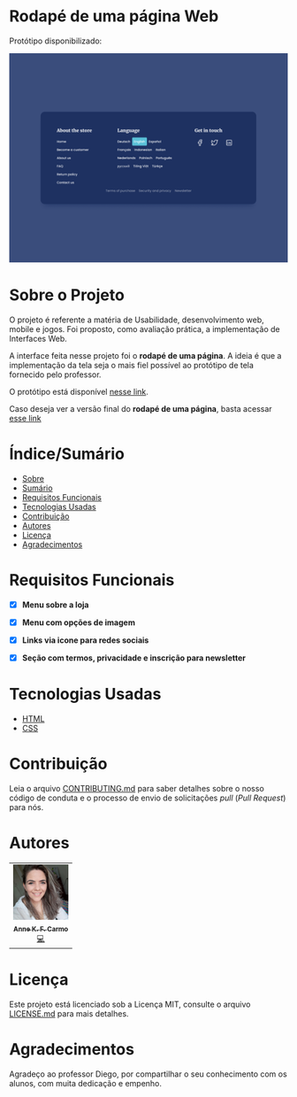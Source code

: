 # Rodapé de uma página Web

Protótipo disponibilizado:

![Capa do Projeto](./imagens/day_1521.png)

# Sobre o Projeto

O projeto é referente a matéria de Usabilidade, desenvolvimento web, mobile e jogos. Foi proposto, como avaliação prática, a implementação de Interfaces Web. 

A interface feita nesse projeto foi o **rodapé de uma página**. A ideia é que a implementação da tela seja o mais fiel possível ao protótipo de tela fornecido pelo professor.

O protótipo está disponível [nesse link](https://uidesigndaily.com/posts/figma-footer-dark-mode-day-1521).

Caso deseja ver a versão final do **rodapé de uma página**, basta acessar [esse link](https://rodape-pagina.vercel.app/)

# Índice/Sumário

* [Sobre](#sobre-o-projeto)
* [Sumário](#índice/sumário)
* [Requisitos Funcionais](#requisitos-funcionais)
* [Tecnologias Usadas](#tecnologias-usadas)
* [Contribuição](#contribuição)
* [Autores](#autores)
* [Licença](#licença)
* [Agradecimentos](#agradecimentos)


# Requisitos Funcionais 

- [x] **Menu sobre a loja**
- [x] **Menu com opções de imagem**
- [x] **Links via icone para redes sociais**
- [x] **Seção com termos, privacidade e inscrição para newsletter**


# Tecnologias Usadas

- [HTML](https://developer.mozilla.org/pt-BR/docs/Web/HTML)
- [CSS](https://developer.mozilla.org/pt-BR/docs/Web/CSS)


# Contribuição

Leia o arquivo [CONTRIBUTING.md](CONTRIBUTING.md) para saber detalhes sobre o nosso código de conduta e o processo de envio de solicitações *pull* (*Pull Request*) para nós.

# Autores

<table>
  <tbody>
    <tr>
    <td align="center">
	  	<a href="https://github.com/annekarolinefc">
			<img src="imagens/ft_Anne.jpg" width="100px;" alt="Anne Karoline"/>
			<br />
			<sub><b>Anne K. F. Carmo</b></sub>
		</a>
		<br />
		<a href="https://github.com/annekarolinefc" title="Code">💻</a>
	</td>
    </tr>
	</tbody>
<table>

# Licença

Este projeto está licenciado sob a Licença MIT,  consulte o arquivo [LICENSE.md](LICENSE.md) para mais detalhes.

# Agradecimentos

Agradeço ao professor Diego, por compartilhar o seu conhecimento com os alunos, com muita dedicação e empenho.